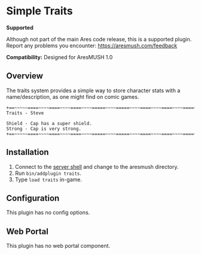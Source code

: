 # Simple Traits

<div class="alert alert-success">
<b>Supported</b>

Although not part of the main Ares code release, this is a supported plugin.  Report any problems you encounter: https://aresmush.com/feedback
</div>


**Compatibility:** Designed for AresMUSH 1.0

## Overview

The traits system provides a simple way to store character stats with a name/description, as one might find on comic games.

    +==~~~~~====~~~~====~~~~====~~~~=====~~~~=====~~~~====~~~~====~~~~====~~~~~==+
    Traits - Steve
    
    Shield - Cap has a super shield.
    Strong - Cap is very strong.
    +==~~~~~====~~~~====~~~~====~~~~=====~~~~=====~~~~====~~~~====~~~~====~~~~~==+

## Installation

1. Connect to the [server shell](https://aresmush.com/tutorials/code/extras/) and change to the aresmush directory.
2. Run `bin/addplugin traits`.
3. Type `load traits` in-game.

## Configuration

This plugin has no config options.

## Web Portal

This plugin has no web portal component.
